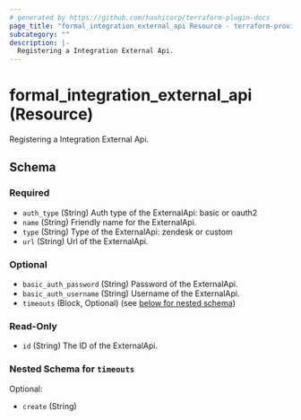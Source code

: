 ```yaml
---
# generated by https://github.com/hashicorp/terraform-plugin-docs
page_title: "formal_integration_external_api Resource - terraform-provider-formal"
subcategory: ""
description: |-
  Registering a Integration External Api.
---
```


# formal_integration_external_api (Resource)

Registering a Integration External Api.



<!-- schema generated by tfplugindocs -->
## Schema

### Required

- `auth_type` (String) Auth type of the ExternalApi: basic or oauth2
- `name` (String) Friendly name for the ExternalApi.
- `type` (String) Type of the ExternalApi: zendesk or custom
- `url` (String) Url of the ExternalApi.

### Optional

- `basic_auth_password` (String) Password of the ExternalApi.
- `basic_auth_username` (String) Username of the ExternalApi.
- `timeouts` (Block, Optional) (see [below for nested schema](#nestedblock--timeouts))

### Read-Only

- `id` (String) The ID of the ExternalApi.

<a id="nestedblock--timeouts"></a>
### Nested Schema for `timeouts`

Optional:

- `create` (String)


